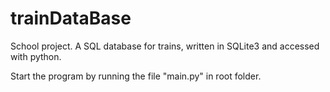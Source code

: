 # trainDataBase

School project.
A SQL database for trains, written in SQLite3 and accessed with python.

Start the program by running the file "main.py" in root folder.
